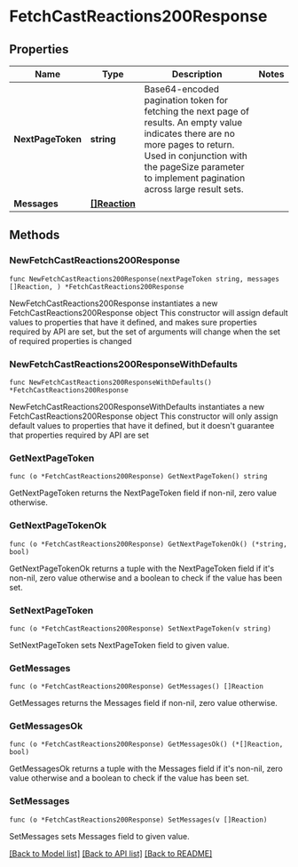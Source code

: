 # FetchCastReactions200Response

## Properties

Name | Type | Description | Notes
------------ | ------------- | ------------- | -------------
**NextPageToken** | **string** | Base64-encoded pagination token for fetching the next page of results. An empty value indicates there are no more pages to return. Used in conjunction with the pageSize parameter to implement pagination across large result sets. | 
**Messages** | [**[]Reaction**](Reaction.md) |  | 

## Methods

### NewFetchCastReactions200Response

`func NewFetchCastReactions200Response(nextPageToken string, messages []Reaction, ) *FetchCastReactions200Response`

NewFetchCastReactions200Response instantiates a new FetchCastReactions200Response object
This constructor will assign default values to properties that have it defined,
and makes sure properties required by API are set, but the set of arguments
will change when the set of required properties is changed

### NewFetchCastReactions200ResponseWithDefaults

`func NewFetchCastReactions200ResponseWithDefaults() *FetchCastReactions200Response`

NewFetchCastReactions200ResponseWithDefaults instantiates a new FetchCastReactions200Response object
This constructor will only assign default values to properties that have it defined,
but it doesn't guarantee that properties required by API are set

### GetNextPageToken

`func (o *FetchCastReactions200Response) GetNextPageToken() string`

GetNextPageToken returns the NextPageToken field if non-nil, zero value otherwise.

### GetNextPageTokenOk

`func (o *FetchCastReactions200Response) GetNextPageTokenOk() (*string, bool)`

GetNextPageTokenOk returns a tuple with the NextPageToken field if it's non-nil, zero value otherwise
and a boolean to check if the value has been set.

### SetNextPageToken

`func (o *FetchCastReactions200Response) SetNextPageToken(v string)`

SetNextPageToken sets NextPageToken field to given value.


### GetMessages

`func (o *FetchCastReactions200Response) GetMessages() []Reaction`

GetMessages returns the Messages field if non-nil, zero value otherwise.

### GetMessagesOk

`func (o *FetchCastReactions200Response) GetMessagesOk() (*[]Reaction, bool)`

GetMessagesOk returns a tuple with the Messages field if it's non-nil, zero value otherwise
and a boolean to check if the value has been set.

### SetMessages

`func (o *FetchCastReactions200Response) SetMessages(v []Reaction)`

SetMessages sets Messages field to given value.



[[Back to Model list]](../README.md#documentation-for-models) [[Back to API list]](../README.md#documentation-for-api-endpoints) [[Back to README]](../README.md)


